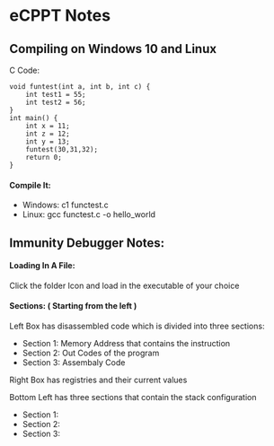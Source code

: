 # eCPPT Notes

## Compiling on Windows 10 and Linux

C Code: 

```
void funtest(int a, int b, int c) {
    int test1 = 55;
    int test2 = 56;
}
int main() {
    int x = 11;
    int z = 12;
    int y = 13;
    funtest(30,31,32);
    return 0;
}
```

#### Compile It: 

* Windows: c1 functest.c
* Linux: gcc functest.c -o hello_world

## Immunity Debugger Notes: 

#### Loading In A File:  

Click the folder Icon and load in the executable of your choice

#### Sections: ( Starting from the left )

Left Box has disassembled code which is divided into three sections:

* Section 1: Memory Address that contains the instruction 
* Section 2: Out Codes of the program
* Section 3: Assembaly Code 

Right Box has registries and their current values 

Bottom Left has three sections that contain the stack configuration 

* Section 1: 
* Section 2: 
* Section 3: 
